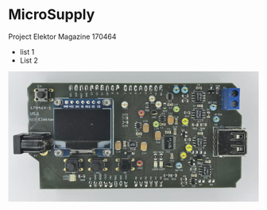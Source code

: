 # MicroSupply
Project Elektor Magazine 170464


* list 1
* List 2

![MicroSupply](nothing/MicroSupply.png)
